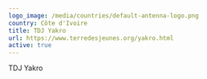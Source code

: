 ```yaml
---
logo_image: /media/countries/default-antenna-logo.png
country: Côte d'Ivoire
title: TDJ Yakro
url: https://www.terredesjeunes.org/yakro.html
active: true
---
```

TDJ Yakro